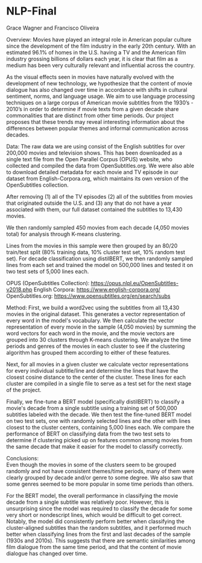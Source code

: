 # NLP-Final

Grace Wagner and Francisco Oliveira 

Overview: 
Movies have played an integral role in American popular culture since the development of the film industry in the early 20th century. With an estimated 96.1% of homes in the U.S. having a TV and the American film industry grossing billions of dollars each year, it is clear that film as a medium has been very culturally relevant and influential across the country.

As the visual effects seen in movies have naturally evolved with the development of new technology, we hypothesize that the content of movie dialogue has also changed over time in accordance with shifts in cultural sentiment, norms, and language usage. We aim to use language processing techniques on a large corpus of American movie subtitles from the 1930’s - 2010’s in order to determine if movie texts from a given decade share commonalities that are distinct from other time periods. Our project proposes that these trends may reveal interesting information about the differences between popular themes and informal communication across decades.

Data: 
The raw data we are using consist of the English subtitles for over 200,000 movies and television shows. This has been downloaded as a single text file from the Open Parallel Corpus (OPUS) website, who collected and compiled the data from OpenSubtitles.org. We were also able to download detailed metadata for each movie and TV episode in our dataset from English-Corpora.org, which maintains its own version of the OpenSubtitles collection. 

After removing (1) all of the TV episodes (2) all of the subtitles from movies that originated outside the U.S. and (3) any that do not have a year associated with them, our full dataset contained the subtitles to 13,430 movies.

We then randomly sampled 450 movies from each decade (4,050 movies total) for analysis through K-means clustering.

Lines from the movies in this sample were then grouped by an 80/20 train/test split (80% training data, 10% cluster test set, 10% random test set). For decade classification using distilBERT, we then randomly sampled lines from each set and trained the model on 500,000 lines and tested it on two test sets of 5,000 lines each.

OPUS (OpenSubtitles Collection): https://opus.nlpl.eu/OpenSubtitles-v2018.php
English Corpora: https://www.english-corpora.org/
OpenSubtitles.org: https://www.opensubtitles.org/en/search/subs

Method: 
First, we build a word2vec using the subtitles from all 13,430 movies in the original dataset. This generates a vector representation of every word in the model's vocabulary. We then calculate the vector representation of every movie in the sample (4,050 movies) by summing the word vectors for each word in the movie, and the movie vectors are grouped into 30 clusters through K-means clustering. We analyze the time periods and genres of the movies in each cluster to see if the clustering algorithm has grouped them according to either of these features.

Next, for all movies in a given cluster we calculate vector representations for every individual subtitle/line and determine the lines that have the closest cosine distance to the center of the cluster. These lines for each cluster are compiled in a single file to serve as a test set for the next stage of the project.

Finally, we fine-tune a BERT model (specifically distilBERT) to classify a movie's decade from a single subtitle using a training set of 500,000 subtitles labeled with the decade. We then test the fine-tuned BERT model on two test sets, one with randomly selected lines and the other with lines closest to the cluster centers, containing 5,000 lines each. We compare the performance of BERT on classifying data from the two test sets to determine if clustering picked up on features common among movies from the same decade that make it easier for the model to classify correctly.

Conclusions: 	
Even though the movies in some of the clusters seem to be grouped randomly and not have consistent themes/time periods, many of them were clearly grouped by decade and/or genre to some degree. We also saw that some genres seemed to be more popular in some time periods than others.

For the BERT model, the overall performance in classifying the movie decade from a single subtitle was relatively poor. However, this is unsurprising since the model was required to classify the decade for some very short or nondescript lines, which would be difficult to get correct. Notably, the model did consistently perform better when classifying the cluster-aligned subtitles than the random subtitles, and it performed much better when classifying lines from the first and last decades of the sample (1930s and 2010s). This suggests that there are semantic similarities among film dialogue from the same time period, and that the content of movie dialogue has changed over time.



